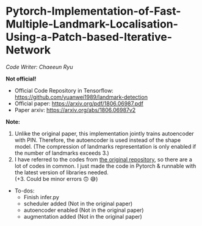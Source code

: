 # Pytorch-Implementation-of-Fast-Multiple-Landmark-Localisation-Using-a-Patch-based-Iterative-Network
*Code Writer: Chaeeun Ryu*

**Not official!** <br>
- Official Code Repository in Tensorflow: https://github.com/yuanwei1989/landmark-detection <br>
- Official paper: https://arxiv.org/pdf/1806.06987.pdf 
- Paper arxiv: https://arxiv.org/abs/1806.06987v2


**Note:** 
1. Unlike the original paper, this implementation jointly trains autoencoder with PIN. Therefore, the autoencoder is used instead of the shape model. (The compression of landmarks representation is only enabled if the number of landmarks exceeds 3.)
2. I have referred to the codes from [the original repository](https://github.com/yuanwei1989/landmark-detection), so there are a lot of codes in common. I just made the code in Pytorch & runnable with the latest version of libraries needed.<br>
(+3. Could be minor errors :upside_down_face: :sweat_smile:)

- To-dos:
    - Finish infer.py
    - scheduler added (Not in the original paper)
    - autoencoder enabled (Not in the original paper)
    - augmentation added (Not in the original paper)